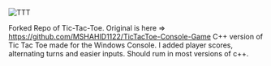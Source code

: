 
![TTT](https://github.com/user-attachments/assets/8a2d2d5a-5b91-4e5d-9a57-bcd500a20fa8)

Forked Repo of Tic-Tac-Toe. Original is here => https://github.com/MSHAHID1122/TicTacToe-Console-Game
C++ version of Tic Tac Toe made for the Windows Console.
I added player scores, alternating turns and easier inputs.
Should rum in most versions of c++.


